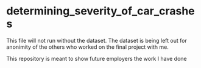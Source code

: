 # determining_severity_of_car_crashes

This file will not run without the dataset. The dataset is being left out for anonimity of the others who worked on the final project with me.

This repository is meant to show future employers the work I have done
